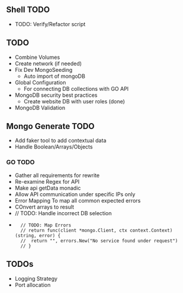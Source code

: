 ## Shell TODO
* TODO: Verify/Refactor script

## TODO
* Combine Volumes
* Create network (if needed)
* Fix Dev MongoSeeding
    - Auto import of mongoDB
* Global Configuration
    - For connecting DB collections with GO API
* MongoDB security best practices
    - Create website DB with user roles (done)
* MongoDB Validation

## Mongo Generate TODO
* Add faker tool to add contextual data
* Handle Boolean/Arrays/Objects

### GO TODO
* Gather all requirements for rewrite
* Re-examine Regex for API
* Make api getData monadic
* Allow API communication under specific IPs only
* Error Mapping To map all common expected errors
* COnvert arrays to result
* // TODO: Handle incorrect DB selection
* 		// TODO: Map Errors
		// return func(client *mongo.Client, ctx context.Context) (string, error) {
		// 	return "", errors.New("No service found under request")
		// }

## TODOs
* Logging Strategy
* Port allocation